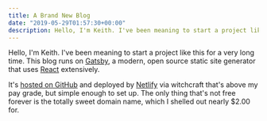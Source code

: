 ```yaml
---
title: A Brand New Blog
date: "2019-05-29T01:57:30+00:00"
description: Hello, I'm Keith. I've been meaning to start a project like this for a very long time.
---
```


Hello, I'm Keith. I've been meaning to start a project like this for a very long time. This blog runs on [Gatsby](https://www.gatsbyjs.org/ "GatsbyJS"), a modern, open source static site generator that uses [React](https://reactjs.org/ "ReactJS") extensively.

It's [hosted on GitHub](https://github.com/keithburgie/blog) and deployed by [Netlify](http://netlify.com/) via witchcraft that's above my pay grade, but simple enough to set up. The only thing that's not free forever is the totally sweet domain name, which I shelled out nearly $2.00 for.
